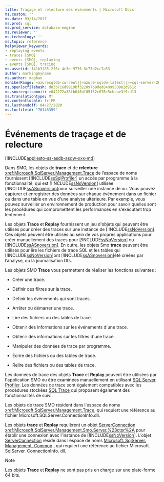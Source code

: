 ```yaml
---
title: Traçage et relecture des événements | Microsoft Docs
ms.custom: ''
ms.date: 03/14/2017
ms.prod: sql
ms.prod_service: database-engine
ms.reviewer: ''
ms.technology: ''
ms.topic: reference
helpviewer_keywords:
- replaying events
- traces [SMO]
- events [SMO], replaying
- events [SMO], tracing
ms.assetid: f41b3f85-2f6c-4c3e-9776-8c73d2cc7a53
author: markingmyname
ms.author: maghan
monikerRange: =azuresqldb-current||=azure-sqldw-latest||>=sql-server-2016||=sqlallproducts-allversions||>=sql-server-linux-2017||=azuresqldb-mi-current
ms.openlocfilehash: d83b716d9919bf322097b8ded8409950982d961c
ms.sourcegitcommit: e042272a38fb646df05152c676e5cbeae3f9cd13
ms.translationtype: MT
ms.contentlocale: fr-FR
ms.lasthandoff: 04/27/2020
ms.locfileid: "70148359"
---
```

# <a name="tracing-and-replaying-events"></a>Événements de traçage et de relecture
[!INCLUDE[appliesto-ss-asdb-asdw-xxx-md](../../../includes/appliesto-ss-asdb-asdw-xxx-md.md)]

  Dans SMO, les objets de **trace** et de **relecture** <xref:Microsoft.SqlServer.Management.Trace> de l’espace de noms fournissent [!INCLUDE[ssSqlProfiler](../../../includes/sssqlprofiler-md.md)] un accès par programme à la fonctionnalité, qui est [!INCLUDE[ssNoVersion](../../../includes/ssnoversion-md.md)] utilisée [!INCLUDE[ssASnoversion](../../../includes/ssasnoversion-md.md)]pour surveiller une instance de ou. Vous pouvez capturer et enregistrer des données sur chaque événement dans un fichier ou dans une table en vue d'une analyse ultérieure. Par exemple, vous pouvez surveiller un environnement de production pour savoir quelles sont les procédures qui compromettent les performances en s'exécutant trop lentement.  
  
 Les objets **Trace** et **Replay** fournissent un jeu d'objets qui peuvent être utilisés pour créer des traces sur une instance de [!INCLUDE[ssNoVersion](../../../includes/ssnoversion-md.md)]. Ces objets peuvent être utilisés au sein de vos propres applications pour créer manuellement des traces pour [!INCLUDE[ssNoVersion](../../../includes/ssnoversion-md.md)] ou [!INCLUDE[ssASnoversion](../../../includes/ssasnoversion-md.md)]. En outre, les objets Smo **trace** peuvent être utilisés pour lire les fichiers de trace SQL et les tables qui [!INCLUDE[ssNoVersion](../../../includes/ssnoversion-md.md)]ont [!INCLUDE[ssASnoversion](../../../includes/ssasnoversion-md.md)]été créées par l’analyse, ou la journalisation Dts.  
  
 Les objets SMO **Trace** vous permettent de réaliser les fonctions suivantes :  
  
-   Créer une trace.  
  
-   Définir des filtres sur la trace.  
  
-   Définir les événements qui sont tracés.  
  
-   Arrêter ou démarrer une trace.  
  
-   Lire des fichiers ou des tables de trace.  
  
-   Obtenir des informations sur les événements d'une trace.  
  
-   Obtenir des informations sur les filtres d'une trace.  
  
-   Manipuler des données de trace par programme.  
  
-   Écrire des fichiers ou des tables de trace.  
  
-   Relire des fichiers ou des tables de trace.  
  
 Les données de trace des objets **Trace** et **Replay** peuvent être utilisées par l'application SMO ou être examinées manuellement en utilisant [SQL Server Profiler](../../../tools/sql-server-profiler/sql-server-profiler.md). Les données de trace sont également compatibles avec les procédures stockées [SQL Trace](../../../relational-databases/sql-trace/sql-trace.md) qui proposent également des fonctionnalités de suivi.  
  
 Les objets de trace SMO résident dans l'espace de noms <xref:Microsoft.SqlServer.Management.Trace>, qui requiert une référence au fichier Microsoft.SQLServer.ConnectionInfo.dll.  
  
 Les objets **trace** et **Replay** requièrent un objet [ServerConnection](https://msdn.microsoft.com/library/microsoft.sqlserver.management.common.serverconnection.aspx) <xref:Microsoft.SqlServer.Management.Smo.Server.%23ctor%2A> pour établir une connexion avec l’instance de [!INCLUDE[ssNoVersion](../../../includes/ssnoversion-md.md)]. L’objet [ServerConnection](https://msdn.microsoft.com/library/microsoft.sqlserver.management.common.serverconnection.aspx) réside dans l’espace de noms [Microsoft. SqlServer. Management. Common](https://msdn.microsoft.com/library/microsoft.sqlserver.management.common) , qui requiert une référence au fichier Microsoft. SqlServer. ConnectionInfo. dll.  
  
> [!NOTE]  
>  Les objets **Trace** et **Replay** ne sont pas pris en charge sur une plate-forme 64 bits.  
  
  
